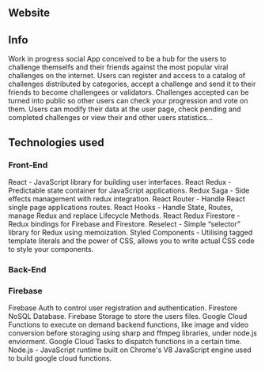 ## Website

## Info

Work in progress social App conceived to be a hub for the users to challenge themselfs and their friends against the most popular viral challenges on the internet. Users can register and access to a catalog of challenges distributed by categories, accept a challenge and send it to their friends to become challengees or validators. Challenges accepted can be turned into public so other users can check your progression and vote on them. Users can modify their data at the user page, check pending and completed challenges or view their and other users statistics...

## Technologies used

### Front-End

React - JavaScript library for building user interfaces.
React Redux - Predictable state container for JavaScript applications.
Redux Saga - Side effects management with redux integration.
React Router - Handle React single page applications routes.
React Hooks - Handle State, Routes, manage Redux and replace Lifecycle Methods.
React Redux Firestore - Redux bindings for Firebase and Firestore.
Reselect - Simple “selector” library for Redux using memoization.
Styled Components - Utilising tagged template literals and the power of CSS, allows you to write actual CSS code to style your components.

### Back-End

### Firebase

Firebase Auth to control user registration and authentication.
Firestore NoSQL Database.
Firebase Storage to store the users files.
Google Cloud Functions to execute on demand backend functions, like image and video conversion before storaging using sharp and ffmpeg libraries, under node.js enviorment.
Google Cloud Tasks to dispatch functions in a certain time.
Node.js - JavaScript runtime built on Chrome's V8 JavaScript engine used to build google cloud functions.
